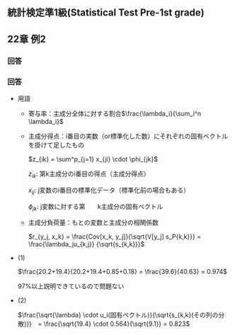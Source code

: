 ## 統計検定準1級(Statistical Test Pre-1st grade)
## 22章 例2
### 回答
### 回答

- 用語
    - 寄与率：主成分全体に対する割合$\frac{\lambda_i}{\sum_i^n \lambda_i}$
    - 主成分得点：i番目の実数（or標準化した数）にそれぞれの固有ベクトルを掛けて足したもの
        
        $z_{ik} = \sum^p_{j=1} x_{ji} \cdot \phi_{jk}$
        
        $z_{ik}$: 第k主成分のi番目の得点（主成分得点）
        
        $x_{ij}$: j変数のi番目の標準化データ（標準化前の場合もある）
        
        $\phi_{jk}$: j変数に対する第　　k主成分の固有ベクトル
        
    - 主成分負荷量：もとの変数と主成分の相関係数
        
        $r_{y_j, x_k} = \frac{Cov[x_k, y_j]}{\sqrt{V[y_j] s_P{k,k}}} = \frac{\lambda_ju_{k,j}} {\sqrt{s_{k,k}}}$
        
- (1)
    
    $\frac{20.2+19.4}{20.2+19.4+0.85+0.18} = \frac{39.6}{40.63} = 0.974$
    
    97%以上説明できているので問題ない
    
- (2)
    
    $\frac{\sqrt{\lambda} \cdot u_i(固有ベクトル)}{\sqrt{s_{k,k}(その列の分散)}}　= \frac{\sqrt{19.4} \cdot 0.564}{\sqrt{9.1}} = 0.823$
